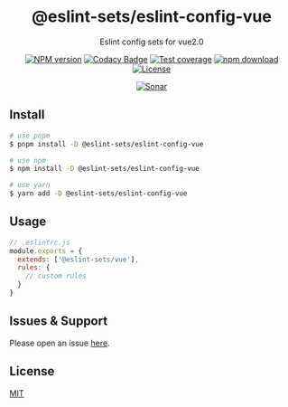 <div style="text-align: center;" align="center">

# @eslint-sets/eslint-config-vue

Eslint config sets for vue2.0

[![NPM version][npm-image]][npm-url]
[![Codacy Badge][codacy-image]][codacy-url]
[![Test coverage][codecov-image]][codecov-url]
[![npm download][download-image]][download-url]
[![License][license-image]][license-url]

[![Sonar][sonar-image]][sonar-url]

</div>

## Install

```bash
# use pnpm
$ pnpm install -D @eslint-sets/eslint-config-vue

# use npm
$ npm install -D @eslint-sets/eslint-config-vue

# use yarn
$ yarn add -D @eslint-sets/eslint-config-vue
```

## Usage

```js
// .eslintrc.js
module.exports = {
  extends: ['@eslint-sets/vue'],
  rules: {
    // custom rules
  }
}
```

## Issues & Support

Please open an issue [here](https://github.com/saqqdy/eslint-sets/issues).

## License

[MIT](LICENSE)

[npm-image]: https://img.shields.io/npm/v/@eslint-sets/eslint-config-vue.svg?style=flat-square
[npm-url]: https://npmjs.org/package/@eslint-sets/eslint-config-vue
[codacy-image]: https://app.codacy.com/project/badge/Grade/f70d4880e4ad4f40aa970eb9ee9d0696
[codacy-url]: https://www.codacy.com/gh/saqqdy/@eslint-sets/eslint-config-vue/dashboard?utm_source=github.com&utm_medium=referral&utm_content=saqqdy/@eslint-sets/eslint-config-vue&utm_campaign=Badge_Grade
[codecov-image]: https://img.shields.io/codecov/c/github/saqqdy/@eslint-sets/eslint-config-vue.svg?style=flat-square
[codecov-url]: https://codecov.io/github/saqqdy/@eslint-sets/eslint-config-vue?branch=master
[download-image]: https://img.shields.io/npm/dm/@eslint-sets/eslint-config-vue.svg?style=flat-square
[download-url]: https://npmjs.org/package/@eslint-sets/eslint-config-vue
[license-image]: https://img.shields.io/badge/License-MIT-blue.svg
[license-url]: LICENSE
[sonar-image]: https://sonarcloud.io/api/project_badges/quality_gate?project=saqqdy_eslint-sets
[sonar-url]: https://sonarcloud.io/dashboard?id=saqqdy_eslint-sets
